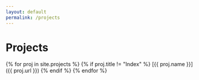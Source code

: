 ```yaml
---
layout: default
permalink: /projects
---
```

# Projects
{% for proj in site.projects %}
{% if proj.title != "Index" %}
[{{ proj.name }}]({{ proj.url }})
{% endif %}
{% endfor %}

